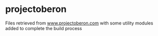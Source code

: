 # projectoberon
Files retrieved from www.projectoberon.com with some utility modules added to complete the build process
